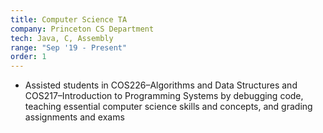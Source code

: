 ```yaml
---
title: Computer Science TA
company: Princeton CS Department
tech: Java, C, Assembly
range: "Sep '19 - Present"
order: 1
---
```


- Assisted students in COS226–Algorithms and Data Structures and COS217–Introduction to Programming Systems by debugging code, teaching essential computer science skills and concepts, and grading assignments and exams
